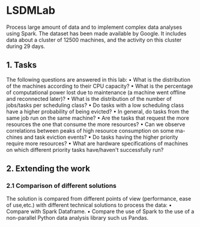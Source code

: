# LSDMLab
Process large amount of data and to implement complex data analyses using Spark. The dataset has been made available by Google. It includes data about a cluster of 12500 machines, and the activity on this cluster during 29 days.
## 1. Tasks
The following questions are answered in this lab:
• What is the distribution of the machines according to their CPU capacity?
• What is the percentage of computational power lost due to maintenance (a machine went
offline and reconnected later)?
• What is the distribution of the number of jobs/tasks per scheduling class?
• Do tasks with a low scheduling class have a higher probability of being evicted?
• In general, do tasks from the same job run on the same machine?
• Are the tasks that request the more resources the one that consume the more resources?
• Can we observe correlations between peaks of high resource consumption on some ma-
chines and task eviction events?
• Do tasks having the higher priority require more resources?
• What are hardware specifications of machines on which different priority tasks have/haven't successfully run?
## 2. Extending the work
### 2.1 Comparison of different solutions
The solution is compared from different points of view (performance, ease of use,etc.) with different technical solutions to process the data:
• Compare with Spark Dataframe.
• Compare the use of Spark to the use of a non-parallel Python data analysis library such us Pandas.
